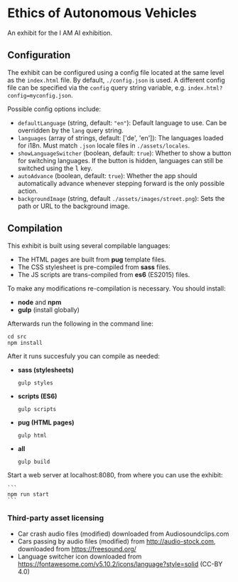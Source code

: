 # Ethics of Autonomous Vehicles

An exhibit for the I AM AI exhibition.

## Configuration
The exhibit can be configured using a config file located at the same level as the `index.html` file.
By default, `./config.json` is used. A different config file can be specified via the
`config` query string variable, e.g. `index.html?config=myconfig.json`.

Possible config options include:
- `defaultLanguage` (string, default: `"en"`): Default language to use. Can be overridden by the
  `lang` query string.
- `languages` (array of strings, default: ['de', 'en']): The languages loaded for i18n.
  Must match `.json` locale files in `./assets/locales`.
- `showLanguageSwitcher` (boolean, default: `true`): Whether to show a button for switching
  languages. If the button is hidden, languages can still be switched using the <kbd>l</kbd> key.
- `autoAdvance` (boolean, default: `true`): Whether the app should automatically advance whenever
  stepping forward is the only possible action.
- `backgroundImage` (string, default `./assets/images/street.png`): Sets the path or URL to the background image.

## Compilation

This exhibit is built using several compilable languages:

- The HTML pages are built from **pug** template files.
- The CSS stylesheet is pre-compiled from **sass** files.
- The JS scripts are trans-compiled from **es6** (ES2015) files. 

To make any modifications re-compilation is necessary. You should install:

- **node** and **npm**
- **gulp** (install globally)

Afterwards run the following in the command line:

```
cd src
npm install
```

After it runs succesfuly you can compile as needed:

- **sass (stylesheets)**
    ```
    gulp styles
    ```
  
- **scripts (ES6)**
    ```
    gulp scripts
    ```

- **pug (HTML pages)**
    ```
    gulp html
    ```

- **all**
    ```
    gulp build
    ```

Start a web server at localhost:8080, from where you can use the exhibit:

    ```
    npm run start
    ```

### Third-party asset licensing

- Car crash audio files (modified) downloaded from Audiosoundclips.com
- Cars passing by audio files (modified) from http://audio-stock.com, downloaded from https://freesound.org/
- Language switcher icon downloaded from https://fontawesome.com/v5.10.2/icons/language?style=solid (CC-BY 4.0)
